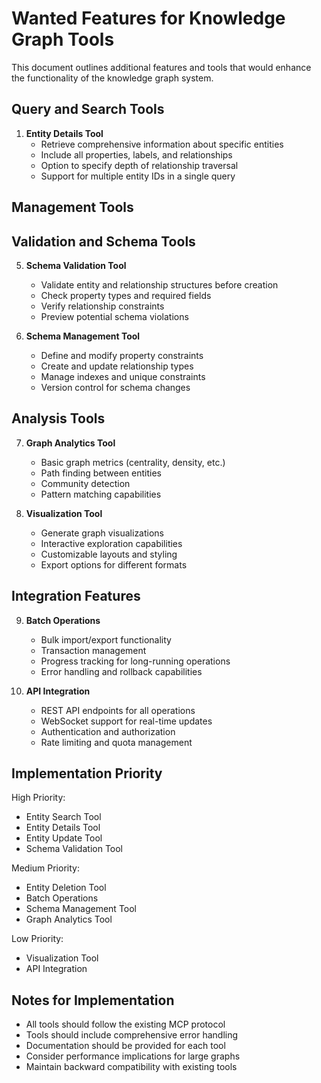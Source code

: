 # Wanted Features for Knowledge Graph Tools

This document outlines additional features and tools that would enhance the functionality of the knowledge graph system.

## Query and Search Tools

1. **Entity Details Tool**
   - Retrieve comprehensive information about specific entities
   - Include all properties, labels, and relationships
   - Option to specify depth of relationship traversal
   - Support for multiple entity IDs in a single query

## Management Tools


## Validation and Schema Tools

5. **Schema Validation Tool**
   - Validate entity and relationship structures before creation
   - Check property types and required fields
   - Verify relationship constraints
   - Preview potential schema violations

6. **Schema Management Tool**
   - Define and modify property constraints
   - Create and update relationship types
   - Manage indexes and unique constraints
   - Version control for schema changes

## Analysis Tools

7. **Graph Analytics Tool**
   - Basic graph metrics (centrality, density, etc.)
   - Path finding between entities
   - Community detection
   - Pattern matching capabilities

8. **Visualization Tool**
   - Generate graph visualizations
   - Interactive exploration capabilities
   - Customizable layouts and styling
   - Export options for different formats

## Integration Features

9. **Batch Operations**
   - Bulk import/export functionality
   - Transaction management
   - Progress tracking for long-running operations
   - Error handling and rollback capabilities

10. **API Integration**
    - REST API endpoints for all operations
    - WebSocket support for real-time updates
    - Authentication and authorization
    - Rate limiting and quota management

## Implementation Priority

High Priority:
- Entity Search Tool
- Entity Details Tool
- Entity Update Tool
- Schema Validation Tool

Medium Priority:
- Entity Deletion Tool
- Batch Operations
- Schema Management Tool
- Graph Analytics Tool

Low Priority:
- Visualization Tool
- API Integration

## Notes for Implementation

- All tools should follow the existing MCP protocol
- Tools should include comprehensive error handling
- Documentation should be provided for each tool
- Consider performance implications for large graphs
- Maintain backward compatibility with existing tools 